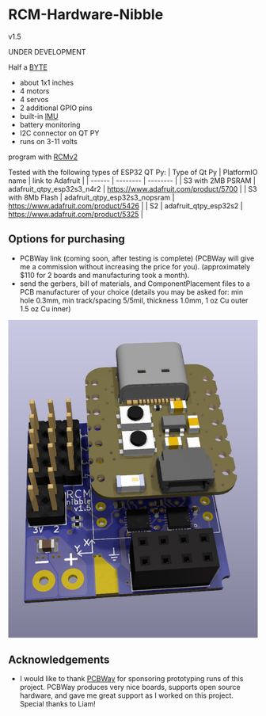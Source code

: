 # RCM-Hardware-Nibble
v1.5

UNDER DEVELOPMENT

Half a [BYTE](https://github.com/RCMgames/RCM-Hardware-BYTE)

* about 1x1 inches
* 4 motors
* 4 servos
* 2 additional GPIO pins
* built-in [IMU](https://github.com/RCMgames/useful-code/tree/main/ICM20948)
* battery monitoring
* I2C connector on QT PY
* runs on 3-11 volts

program with [RCMv2](https://github.com/RCMgames/RCMv2)


Tested with the following types of ESP32 QT Py:
| Type of Qt Py | PlatformIO name | link to Adafruit |
| ------ | -------- | -------- |
| S3 with 2MB PSRAM |  adafruit_qtpy_esp32s3_n4r2   |  https://www.adafruit.com/product/5700   |
| S3 with 8Mb Flash |  adafruit_qtpy_esp32s3_nopsram   |  https://www.adafruit.com/product/5426   |
| S2 |  adafruit_qtpy_esp32s2   |  https://www.adafruit.com/product/5325  |

## Options for purchasing

* PCBWay link (coming soon, after testing is complete) (PCBWay will give me a commission without increasing the price for you). (approximately $110 for 2 boards and manufacturing took a month).
* send the gerbers, bill of materials, and ComponentPlacement files to a PCB manufacturer of your choice (details you may be asked for: min hole 0.3mm, min track/spacing 5/5mil, thickness 1.0mm, 1 oz Cu outer 1.5 oz Cu inner)

![screenshot of 3D model](https://github.com/RCMgames/RCM-Hardware-Nibble/blob/af1beba9ec100e7f6b639da1eef72971af2435cc/CAD%20renders-RCM-Nibble-v1.5/render1.jpg)

## Acknowledgements
* I would like to thank [PCBWay](https://www.pcbway.com/) for sponsoring prototyping runs of this project. PCBWay produces very nice boards, supports open source hardware, and gave me great support as I worked on this project. Special thanks to Liam!
